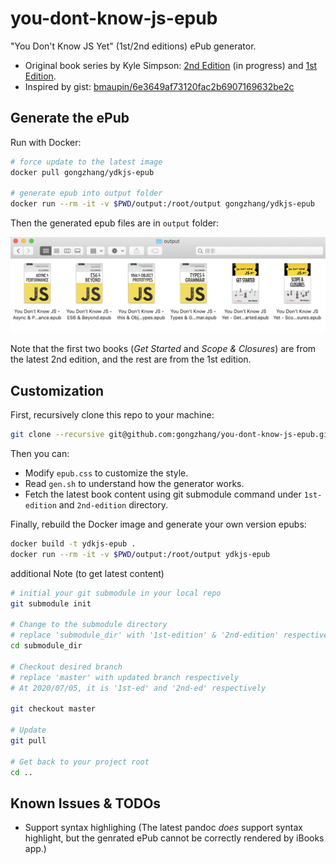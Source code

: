 # you-dont-know-js-epub

"You Don't Know JS Yet" (1st/2nd editions) ePub generator.

- Original book series by Kyle Simpson:
  [2nd Edition](https://github.com/getify/You-Dont-Know-JS/tree/2nd-ed) (in progress) and [1st Edition](https://github.com/getify/You-Dont-Know-JS/blob/1st-ed/README.md).
- Inspired by gist:
  [bmaupin/6e3649af73120fac2b6907169632be2c](https://gist.github.com/bmaupin/6e3649af73120fac2b6907169632be2c)

## Generate the ePub

Run with Docker:

```sh
# force update to the latest image
docker pull gongzhang/ydkjs-epub

# generate epub into output folder
docker run --rm -it -v $PWD/output:/root/output gongzhang/ydkjs-epub
```

Then the generated epub files are in `output` folder:

![](res/epub.png)

Note that the first two books (_Get Started_ and _Scope & Closures_) are from the latest 2nd edition, and the rest are from the 1st edition.

## Customization

First, recursively clone this repo to your machine:

```sh
git clone --recursive git@github.com:gongzhang/you-dont-know-js-epub.git
```

Then you can:

- Modify `epub.css` to customize the style.
- Read `gen.sh` to understand how the generator works.
- Fetch the latest book content using git submodule command under `1st-edition` and `2nd-edition` directory.

Finally, rebuild the Docker image and generate your own version epubs:

```sh
docker build -t ydkjs-epub .
docker run --rm -it -v $PWD/output:/root/output ydkjs-epub
```

additional Note (to get latest content)

```sh
# initial your git submodule in your local repo
git submodule init

# Change to the submodule directory
# replace 'submodule_dir' with '1st-edition' & '2nd-edition' respectively
cd submodule_dir

# Checkout desired branch
# replace 'master' with updated branch respectively
# At 2020/07/05, it is '1st-ed' and '2nd-ed' respectively

git checkout master

# Update
git pull

# Get back to your project root
cd ..
```

## Known Issues & TODOs

- Support syntax highlighing (The latest pandoc _does_ support syntax highlight, but the genrated ePub cannot be correctly rendered by iBooks app.)
